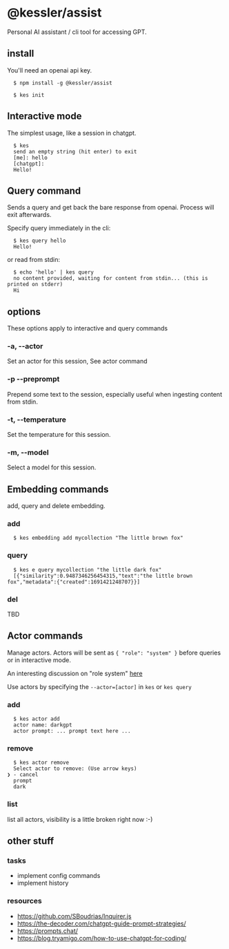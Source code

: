 # @kessler/assist

Personal AI assistant / cli tool for accessing GPT.

## install

You'll need an openai api key.

```
  $ npm install -g @kessler/assist

  $ kes init
```

## Interactive mode

The simplest usage, like a session in chatgpt.

```
  $ kes
  send an empty string (hit enter) to exit
  [me]: hello
  [chatgpt]:
  Hello!
```

## Query command

Sends a query and get back the bare response from openai. Process will exit afterwards.

Specify query immediately in the cli:
```
  $ kes query hello
  Hello!
```

or read from stdin:
```
  $ echo 'hello' | kes query
  no content provided, waiting for content from stdin... (this is printed on stderr)
  Hi
```

## options
These options apply to interactive and query commands

### -a, --actor
Set an actor for this session, See actor command

### -p --preprompt
Prepend some text to the session, especially useful when ingesting content from stdin.

### -t, --temperature
Set the temperature for this session.

### -m, --model
Select a model for this session.

## Embedding commands
add, query and delete embedding.

### add

```
  $ kes embedding add mycollection "The little brown fox"
```

### query

```
  $ kes e query mycollection "the little dark fox"
  [{"similarity":0.9487346256454315,"text":"the little brown fox","metadata":{"created":1691421248707}}]
```

### del
TBD

## Actor commands
Manage actors. Actors will be sent as ```{ "role": "system" }``` before queries or in interactive mode.

An interesting discussion on "role system" [here](https://community.openai.com/t/the-system-role-how-it-influences-the-chat-behavior/87353/2)

Use actors by specifying the `--actor=[actor]` in `kes` or `kes query`

### add 

```
  $ kes actor add
  actor name: darkgpt
  actor prompt: ... prompt text here ...
```
### remove
```
  $ kes actor remove
  Select actor to remove: (Use arrow keys)
❯ - cancel
  prompt
  dark
```

### list
list all actors, visibility is a little broken right now :-)

## other stuff

### tasks
- implement config commands
- implement history

### resources
- https://github.com/SBoudrias/Inquirer.js
- https://the-decoder.com/chatgpt-guide-prompt-strategies/
- https://prompts.chat/
- https://blog.tryamigo.com/how-to-use-chatgpt-for-coding/

